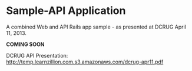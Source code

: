 Sample-API Application
======================

A combined Web and API Rails app sample - as presented at DCRUG April 11, 2013.

**COMING SOON**

DCRUG API Presentation: http://temp.learnzillion.com.s3.amazonaws.com/dcrug-apr11.pdf